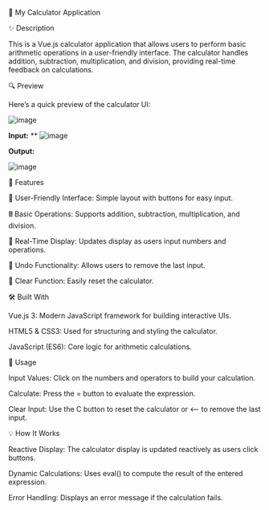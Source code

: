 
🧮 My Calculator Application

✨ Description

This is a Vue.js calculator application that allows users to perform basic arithmetic operations in a user-friendly interface. The calculator handles addition, subtraction, multiplication, and division, providing real-time feedback on calculations.

🔍 Preview

Here’s a quick preview of the calculator UI:

![image](https://github.com/user-attachments/assets/e53a9113-ef2b-4724-865e-c57f85b3ace9)


**Input:**
**
![image](https://github.com/user-attachments/assets/48858df7-d039-4717-a0a7-dbe88309a06c)

**Output:**


![image](https://github.com/user-attachments/assets/dadc2aa6-c772-4d92-bb9e-9c94dd5b0150)


🔧 Features

🔢 User-Friendly Interface: Simple layout with buttons for easy input.

🖩 Basic Operations: Supports addition, subtraction, multiplication, and division.

💬 Real-Time Display: Updates display as users input numbers and operations.

🔄 Undo Functionality: Allows users to remove the last input.

🧹 Clear Function: Easily reset the calculator.


🛠️ Built With

Vue.js 3: Modern JavaScript framework for building interactive UIs.

HTML5 & CSS3: Used for structuring and styling the calculator.

JavaScript (ES6): Core logic for arithmetic calculations.



🚀 Usage

Input Values: Click on the numbers and operators to build your calculation.

Calculate: Press the = button to evaluate the expression.

Clear Input: Use the C button to reset the calculator or <-- to remove the last input.


💡 How It Works

Reactive Display: The calculator display is updated reactively as users click buttons.

Dynamic Calculations: Uses eval() to compute the result of the entered expression.

Error Handling: Displays an error message if the calculation fails.

